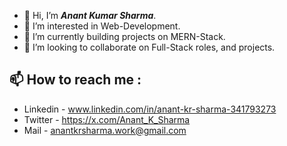 - 👋 Hi, I’m _**Anant Kumar Sharma**_.
- 👀 I’m interested in Web-Development.
- 🌱 I’m currently building projects on MERN-Stack.
- 💞️ I’m looking to collaborate on Full-Stack roles, and projects.

## 📫 How to reach me :
 - Linkedin - www.linkedin.com/in/anant-kr-sharma-341793273
 - Twitter - https://x.com/Anant_K_Sharma
 - Mail - anantkrsharma.work@gmail.com
<!---
AnantKrSharma/AnantKrSharma is a ✨ special ✨ repository because its `README.md` (this file) appears on your GitHub profile.
You can click the Preview link to take a look at your changes.
--->
